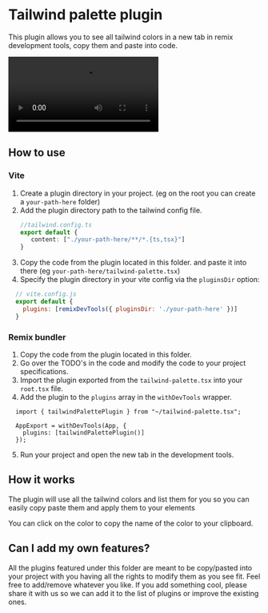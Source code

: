 # Tailwind palette plugin

This plugin allows you to see all tailwind colors in a new tab in remix development tools, copy them and paste into code.

<video controls="controls" src="./color-palette.mp4" ></video>

## How to use


### Vite
1. Create a plugin directory in your project. (eg on the root you can create a `your-path-here` folder)
2. Add the plugin directory path to the tailwind config file.
     ```ts
     //tailwind.config.ts
     export default {
        content: ["./your-path-here/**/*.{ts,tsx}"]
     }
     ```
4. Copy the code from the plugin located in this folder. and paste it into there (eg `your-path-here/tailwind-palette.tsx`)
5. Specify the plugin directory in your vite config via the `pluginsDir` option:
  
```js
  // vite.config.js
  export default {
    plugins: [remixDevTools({ pluginsDir: './your-path-here' })]
  }
```


### Remix bundler

1. Copy the code from the plugin located in this folder.
2. Go over the TODO's in the code and modify the code to your project specifications.
3. Import the plugin exported from the `tailwind-palette.tsx` into your `root.tsx` file.
4. Add the plugin to the `plugins` array in the `withDevTools` wrapper.

```tsx
  import { tailwindPalettePlugin } from "~/tailwind-palette.tsx";

  AppExport = withDevTools(App, {
    plugins: [tailwindPalettePlugin()]
  });
```

5. Run your project and open the new tab in the development tools.

## How it works

The plugin will use all the tailwind colors and list them for you so you can easily copy paste them and apply them to your elements

You can click on the color to copy the name of the color to your clipboard.
 

## Can I add my own features?

All the plugins featured under this folder are meant to be copy/pasted into your project with you having all the rights to modify them as you see fit. Feel free to add/remove whatever you like. If you add something cool, please share it with us so we can add it to the list of plugins or improve the existing ones.
